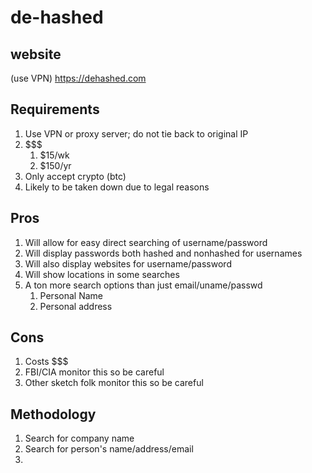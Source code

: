 # de-hashed
## website
(use VPN)
https://dehashed.com
## Requirements
1.  Use VPN or proxy server; do not tie back to original IP
1.  $$$
    1.  $15/wk
    1.  $150/yr
1.  Only accept crypto (btc)
1.  Likely to be taken down due to legal reasons

## Pros
1.  Will allow for easy direct searching of username/password
1.  Will display passwords both hashed and nonhashed for usernames
1.  Will also display websites for username/password
1.  Will show locations in some searches
1.  A ton more search options than just email/uname/passwd
    1.  Personal Name
    1.  Personal address
## Cons
1.  Costs $$$
1.  FBI/CIA monitor this so be careful
1.  Other sketch folk monitor this so be careful

## Methodology
1.  Search for company name
1.  Search for person's name/address/email
1.  